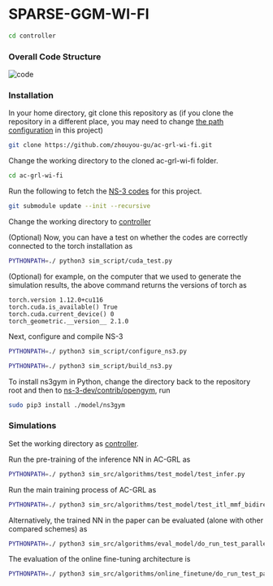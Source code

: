 # SPARSE-GGM-WI-FI

```bash
cd controller
```


### Overall Code Structure

![code](ac-grl-wi-fi-code-structure.png)

### Installation

In your home directory, git clone this repository as (if you clone the repository in a different place, you may need to change [the path configuration](controller/working_dir_path.py) in this project)
```bash
git clone https://github.com/zhouyou-gu/ac-grl-wi-fi.git
```

Change the working directory to the cloned ac-grl-wi-fi folder. 
```bash
cd ac-grl-wi-fi
```
Run the following to fetch the [NS-3 codes](https://github.com/zhouyou-gu/ns-3-dev-ac-grl-wi-fi.git) for this project.
```bash
git submodule update --init --recursive
```

Change the working directory to [controller](controller)



(Optional) Now, you can have a test on whether the codes are correctly connected to the torch installation as 
```bash
PYTHONPATH=./ python3 sim_script/cuda_test.py
```
(Optional) for example, on the computer that we used to generate the simulation results, the above command returns the versions of torch as
```
torch.version 1.12.0+cu116
torch.cuda.is_available() True
torch.cuda.current_device() 0
torch_geometric.__version__ 2.1.0
```

Next, configure and compile NS-3
```bash
PYTHONPATH=./ python3 sim_script/configure_ns3.py
```
```bash
PYTHONPATH=./ python3 sim_script/build_ns3.py
```

To install ns3gym in Python, change the directory back to the repository root 
and then to [ns-3-dev/contrib/opengym](https://github.com/zhouyou-gu/ns-3-dev-ac-grl-wi-fi/tree/master/contrib/opengym), run

```bash
sudo pip3 install ./model/ns3gym    
```

### Simulations
Set the working directory as [controller](controller).

Run the pre-training of the inference NN in AC-GRL as
```bash
PYTHONPATH=./ python3 sim_src/algorithms/test_model/test_infer.py
```

Run the main training process of AC-GRL as
```bash
PYTHONPATH=./ python3 sim_src/algorithms/test_model/test_itl_mmf_bidirection_interference.py
```

Alternatively, the trained NN in the paper can be evaluated (alone with other compared schemes) as
```bash
PYTHONPATH=./ python3 sim_src/algorithms/eval_model/do_run_test_parallel.py
```

The evaluation of the online fine-tuning architecture is  
```bash
PYTHONPATH=./ python3 sim_src/algorithms/online_finetune/do_run_test_parallel.py
```

